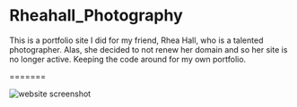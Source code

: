 # Rheahall_Photography
This is a portfolio site I did for my friend, Rhea Hall, who is a talented photographer. Alas, she decided to not renew her domain and so her site is no longer active. Keeping the code around for my own portfolio.

=======

![website screenshot](https://github.com/tom-workman/Rheahall_Photography/img/photos/readme.png)
